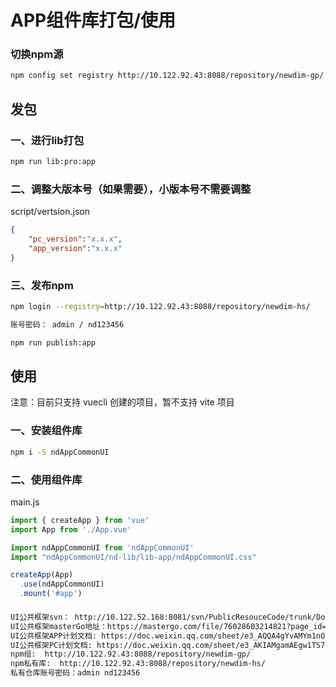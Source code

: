 # APP组件库打包/使用



### 切换npm源

```bash
npm config set registry http://10.122.92.43:8088/repository/newdim-gp/
```



## 发包

### 一、进行lib打包

```bash
npm run lib:pro:app
```



### 二、调整大版本号（如果需要），小版本号不需要调整

script/vertsion.json

```json
{
    "pc_version":"x.x.x",
    "app_version":"x.x.x"
}
```



### 三、发布npm

```bash
npm login --registry=http://10.122.92.43:8088/repository/newdim-hs/ 
```

```bash
账号密码： admin / nd123456
```

```bash
npm run publish:app
```



## 使用

注意：目前只支持 vuecli 创建的项目，暂不支持 vite 项目

### 一、安装组件库

```bash
npm i -S ndAppCommonUI
```

### 二、使用组件库

main.js

```js
import { createApp } from 'vue'
import App from './App.vue'

import ndAppCommonUI from 'ndAppCommonUI'
import "ndAppCommonUI/nd-lib/lib-app/ndAppCommonUI.css"

createApp(App)
  .use(ndAppCommonUI)
  .mount('#app')
```


###
```bash
UI公共框架svn： http://10.122.52.168:8081/svn/PublicResouceCode/trunk/DotNet/VueComponent/Code/front-comp 
UI公共框架masterGo地址：https://mastergo.com/file/76028603214821?page_id=%3A062897 
UI公共框架APP计划文档: https://doc.weixin.qq.com/sheet/e3_AQQA4gYvAMYm1nO1o4RQRS9FX0BOi?scode=AOMAawe_AAsj9dYVEvAQQA4gYvAMY 
UI公共框架PC计划文档: https://doc.weixin.qq.com/sheet/e3_AKIAMgamAEgw1TS7nYLQF0gfbJR29?scode=AOMAawe_AAssiTkixqAKIAMgamAEg 
npm组:  http://10.122.92.43:8088/repository/newdim-gp/ 
npm私有库:  http://10.122.92.43:8088/repository/newdim-hs/ 
私有仓库账号密码：admin nd123456
```





